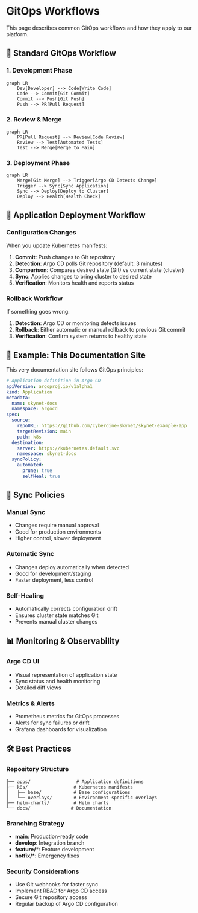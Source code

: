 # GitOps Workflows

This page describes common GitOps workflows and how they apply to our platform.

## 🔄 Standard GitOps Workflow

### 1. Development Phase

```mermaid
graph LR
    Dev[Developer] --> Code[Write Code]
    Code --> Commit[Git Commit]
    Commit --> Push[Git Push]
    Push --> PR[Pull Request]
```

### 2. Review & Merge

```mermaid
graph LR
    PR[Pull Request] --> Review[Code Review]
    Review --> Test[Automated Tests]
    Test --> Merge[Merge to Main]
```

### 3. Deployment Phase

```mermaid
graph LR
    Merge[Git Merge] --> Trigger[Argo CD Detects Change]
    Trigger --> Sync[Sync Application]
    Sync --> Deploy[Deploy to Cluster]
    Deploy --> Health[Health Check]
```

## 🚀 Application Deployment Workflow

### Configuration Changes
When you update Kubernetes manifests:

1. **Commit**: Push changes to Git repository
2. **Detection**: Argo CD polls Git repository (default: 3 minutes)
3. **Comparison**: Compares desired state (Git) vs current state (cluster)
4. **Sync**: Applies changes to bring cluster to desired state
5. **Verification**: Monitors health and reports status

### Rollback Workflow
If something goes wrong:

1. **Detection**: Argo CD or monitoring detects issues
2. **Rollback**: Either automatic or manual rollback to previous Git commit
3. **Verification**: Confirm system returns to healthy state

## 🎯 Example: This Documentation Site

This very documentation site follows GitOps principles:

```yaml
# Application definition in Argo CD
apiVersion: argoproj.io/v1alpha1
kind: Application
metadata:
  name: skynet-docs
  namespace: argocd
spec:
  source:
    repoURL: https://github.com/cyberdine-skynet/skynet-example-app
    targetRevision: main
    path: k8s
  destination:
    server: https://kubernetes.default.svc
    namespace: skynet-docs
  syncPolicy:
    automated:
      prune: true
      selfHeal: true
```

## 🔧 Sync Policies

### Manual Sync
- Changes require manual approval
- Good for production environments
- Higher control, slower deployment

### Automatic Sync
- Changes deploy automatically when detected
- Good for development/staging
- Faster deployment, less control

### Self-Healing
- Automatically corrects configuration drift
- Ensures cluster state matches Git
- Prevents manual cluster changes

## 📊 Monitoring & Observability

### Argo CD UI
- Visual representation of application state
- Sync status and health monitoring
- Detailed diff views

### Metrics & Alerts
- Prometheus metrics for GitOps processes
- Alerts for sync failures or drift
- Grafana dashboards for visualization

## 🛠️ Best Practices

### Repository Structure
```text
├── apps/                 # Application definitions
├── k8s/                 # Kubernetes manifests
│   ├── base/            # Base configurations
│   └── overlays/        # Environment-specific overlays
├── helm-charts/         # Helm charts
└── docs/               # Documentation
```

### Branching Strategy
- **main**: Production-ready code
- **develop**: Integration branch
- **feature/***: Feature development
- **hotfix/***: Emergency fixes

### Security Considerations
- Use Git webhooks for faster sync
- Implement RBAC for Argo CD access
- Secure Git repository access
- Regular backup of Argo CD configuration

